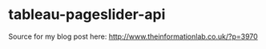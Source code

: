 tableau-pageslider-api
======================

Source for my blog post here: http://www.theinformationlab.co.uk/?p=3970
